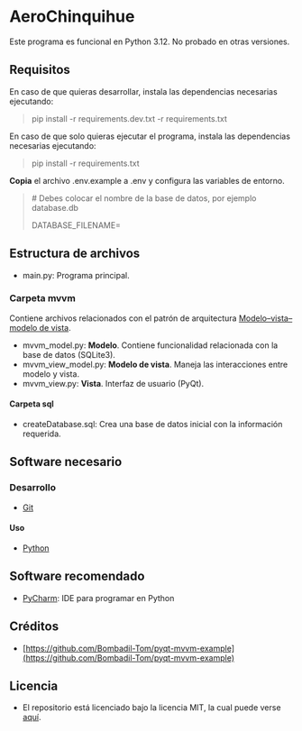 # AeroChinquihue

Este programa es funcional en Python 3.12. No probado en otras versiones.

## Requisitos

En caso de que quieras desarrollar, instala las dependencias necesarias ejecutando:
> pip install -r requirements.dev.txt -r requirements.txt

En caso de que solo quieras ejecutar el programa,
instala las dependencias necesarias ejecutando:
> pip install -r requirements.txt

**Copia** el archivo .env.example a .env y configura las variables de entorno.
> \# Debes colocar el nombre de la base de datos, por ejemplo database.db
>
> DATABASE_FILENAME=

## Estructura de archivos

* main.py: Programa principal.

### Carpeta mvvm

Contiene archivos relacionados con el patrón de arquitectura
[Modelo–vista–modelo de vista](https://es.wikipedia.org/wiki/Modelo%E2%80%93vista%E2%80%93modelo_de_vista).
* mvvm_model.py: **Modelo**.
Contiene funcionalidad relacionada con la base de datos (SQLite3).
* mvvm_view_model.py: **Modelo de vista**.
Maneja las interacciones entre modelo y vista.
* mvvm_view.py: **Vista**. Interfaz de usuario (PyQt).

#### Carpeta sql

* createDatabase.sql: Crea una base de datos inicial con la información requerida.

## Software necesario

### Desarrollo

* [Git](https://git-scm.com/)

#### Uso

* [Python](https://www.python.org/)

## Software recomendado

* [PyCharm](https://www.jetbrains.com/pycharm/): IDE para programar en Python

## Créditos

* [https://github.com/Bombadil-Tom/pyqt-mvvm-example](https://github.com/Bombadil-Tom/pyqt-mvvm-example)

## Licencia

* El repositorio está licenciado bajo la licencia MIT, la cual puede verse [aquí](https://github.com/esteuwu/AeroChinquihue/blob/master/LICENSE).
